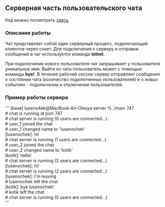 ## Серверная часть пользовательского чата

Код можно посмотреть [здесь](https://github.com/luseno4ek/server/blob/bf90a0af6bb2c3a62fda7571f393ccbe0c0d97be/server/main.c).

### Описание работы

Чат представляет собой один серверный процесс, подключающий клиентов через сокет. Для подключения к серверу и отправки сообщений в чат используется команда **telnet**.

При подключении нового пользователя чат запрашивает у пользователя уникальное имя. Выйти из чата пользователь может с помощью команды **bye!**. В течение рабочей сессии сервер отправляет сообщения о состоянии чата (количество подключенных пользователей) и о новых событиях - подключении и отключении пользователей.

### Пример работы сервера
'''
(base) luseno4ek@MacBook-Air-Olesya server % ./main 747 <br>
\# chat is running at port 747<br>
\# chat server is running (0 users are connected...)<br>
\# user_1 joined the chat<br>
\# user_1 changed name to 'lusenochek'<br>
[lusenochek]: hi!<br>
\# chat server is running (1 users are connected...)<br>
\# user_2 joined the chat<br>
\# user_2 changed name to 'kotik'<br>
[kotik]: hello!<br>
\# chat server is running (2 users are connected...)<br>
[lusenochek]: hi!<br>
\# chat server is running (2 users are connected...)<br>
[lusenochek]: I'm leaving<br>
\# lusenochek left the chat<br>
[kotik]: bye lusenochek!<br>
\# kotik left the chat<br>
\# chat server is running (0 users are connected...)<br>
'''

